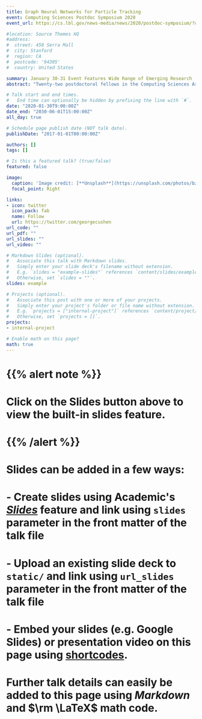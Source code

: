 ```yaml
---
title: Graph Neural Networks for Particle Tracking
event: Computing Sciences Postdoc Symposium 2020
event_url: https://cs.lbl.gov/news-media/news/2020/postdoc-symposium/?utm_source=InTheLoop&utm_campaign=6be1f3437d-EMAIL_CAMPAIGN_2020_01_28&utm_medium=email&utm_term=0_6ff696e18a-6be1f3437d-101213983

#location: Source Themes HQ
#address:
#  street: 450 Serra Mall
#  city: Stanford
#  region: CA
#  postcode: '94305'
#  country: United States

summary: January 30-31 Event Features Wide Range of Emerging Research
abstract: "Twenty-two postdoctoral fellows in the Computing Sciences Area have been chosen to present their research during a two-day symposium that is the culmination of a targeted communications training program designed specifically for postdocs. The symposium, open to the wider Berkeley Lab community, takes place January 30-31 in Wang Hall (Building 59), room 3101."

# Talk start and end times.
#   End time can optionally be hidden by prefixing the line with `#`.
date: "2020-01-30T9:00:00Z"
date_end: "2030-06-01T15:00:00Z"
all_day: true

# Schedule page publish date (NOT talk date).
publishDate: "2017-01-01T00:00:00Z"

authors: []
tags: []

# Is this a featured talk? (true/false)
featured: false

image:
  caption: 'Image credit: [**Unsplash**](https://unsplash.com/photos/bzdhc5b3Bxs)'
  focal_point: Right

links:
- icon: twitter
  icon_pack: fab
  name: Follow
  url: https://twitter.com/georgecushen
url_code: ""
url_pdf: ""
url_slides: ""
url_video: ""

# Markdown Slides (optional).
#   Associate this talk with Markdown slides.
#   Simply enter your slide deck's filename without extension.
#   E.g. `slides = "example-slides"` references `content/slides/example-slides.md`.
#   Otherwise, set `slides = ""`.
slides: example

# Projects (optional).
#   Associate this post with one or more of your projects.
#   Simply enter your project's folder or file name without extension.
#   E.g. `projects = ["internal-project"]` references `content/project/deep-learning/index.md`.
#   Otherwise, set `projects = []`.
projects:
- internal-project

# Enable math on this page?
math: true
---
```


# {{% alert note %}}
# Click on the **Slides** button above to view the built-in slides feature.
# {{% /alert %}}

# Slides can be added in a few ways:

# - **Create** slides using Academic's [*Slides*](https://sourcethemes.com/academic/docs/managing-content/#create-slides) feature and link using `slides` parameter in the front matter of the talk file
# - **Upload** an existing slide deck to `static/` and link using `url_slides` parameter in the front matter of the talk file
# - **Embed** your slides (e.g. Google Slides) or presentation video on this page using [shortcodes](https://sourcethemes.com/academic/docs/writing-markdown-latex/).

# Further talk details can easily be added to this page using *Markdown* and $\rm \LaTeX$ math code.
